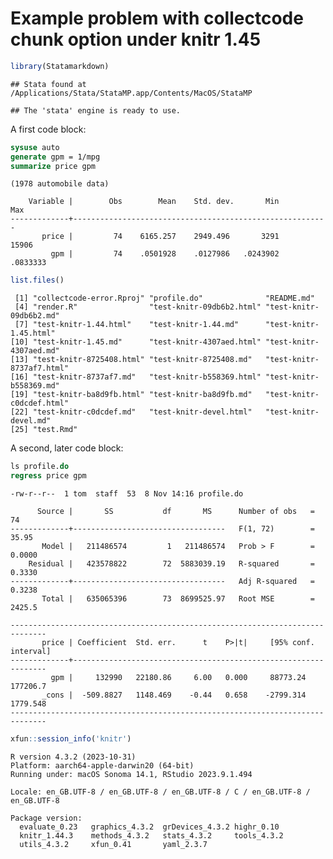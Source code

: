 Example problem with collectcode chunk option under knitr 1.45
================

``` r
library(Statamarkdown)
```

    ## Stata found at /Applications/Stata/StataMP.app/Contents/MacOS/StataMP

    ## The 'stata' engine is ready to use.

A first code block:

``` stata
sysuse auto
generate gpm = 1/mpg
summarize price gpm
```

    (1978 automobile data)

        Variable |        Obs        Mean    Std. dev.       Min        Max
    -------------+---------------------------------------------------------
           price |         74    6165.257    2949.496       3291      15906
             gpm |         74    .0501928    .0127986   .0243902   .0833333

``` r
list.files()
```

     [1] "collectcode-error.Rproj" "profile.do"              "README.md"              
     [4] "render.R"                "test-knitr-09db6b2.html" "test-knitr-09db6b2.md"  
     [7] "test-knitr-1.44.html"    "test-knitr-1.44.md"      "test-knitr-1.45.html"   
    [10] "test-knitr-1.45.md"      "test-knitr-4307aed.html" "test-knitr-4307aed.md"  
    [13] "test-knitr-8725408.html" "test-knitr-8725408.md"   "test-knitr-8737af7.html"
    [16] "test-knitr-8737af7.md"   "test-knitr-b558369.html" "test-knitr-b558369.md"  
    [19] "test-knitr-ba8d9fb.html" "test-knitr-ba8d9fb.md"   "test-knitr-c0dcdef.html"
    [22] "test-knitr-c0dcdef.md"   "test-knitr-devel.html"   "test-knitr-devel.md"    
    [25] "test.Rmd"               

A second, later code block:

``` stata
ls profile.do
regress price gpm
```

    -rw-r--r--  1 tom  staff  53  8 Nov 14:16 profile.do

          Source |       SS           df       MS      Number of obs   =        74
    -------------+----------------------------------   F(1, 72)        =     35.95
           Model |   211486574         1   211486574   Prob > F        =    0.0000
        Residual |   423578822        72  5883039.19   R-squared       =    0.3330
    -------------+----------------------------------   Adj R-squared   =    0.3238
           Total |   635065396        73  8699525.97   Root MSE        =    2425.5

    ------------------------------------------------------------------------------
           price | Coefficient  Std. err.      t    P>|t|     [95% conf. interval]
    -------------+----------------------------------------------------------------
             gpm |     132990   22180.86     6.00   0.000     88773.24    177206.7
           _cons |  -509.8827   1148.469    -0.44   0.658    -2799.314    1779.548
    ------------------------------------------------------------------------------

``` r
xfun::session_info('knitr')
```

    R version 4.3.2 (2023-10-31)
    Platform: aarch64-apple-darwin20 (64-bit)
    Running under: macOS Sonoma 14.1, RStudio 2023.9.1.494

    Locale: en_GB.UTF-8 / en_GB.UTF-8 / en_GB.UTF-8 / C / en_GB.UTF-8 / en_GB.UTF-8

    Package version:
      evaluate_0.23   graphics_4.3.2  grDevices_4.3.2 highr_0.10     
      knitr_1.44.3    methods_4.3.2   stats_4.3.2     tools_4.3.2    
      utils_4.3.2     xfun_0.41       yaml_2.3.7     
